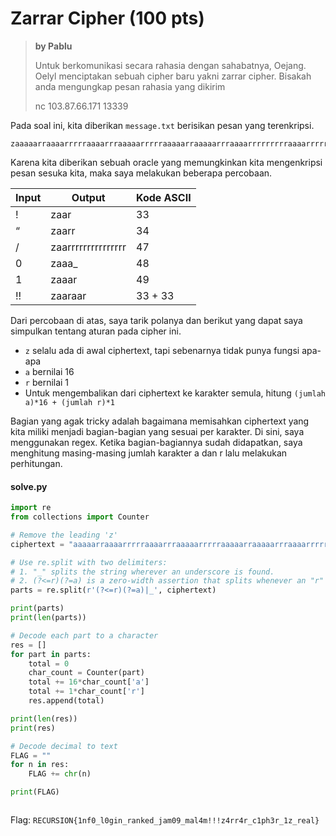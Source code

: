 # Zarrar Cipher (100 pts)

> **by Pablu**
>
> Untuk berkomunikasi secara rahasia dengan sahabatnya, Oejang. Oelyl menciptakan sebuah cipher baru yakni zarrar cipher. Bisakah anda mengungkap pesan rahasia yang dikirim
>
> nc 103.87.66.171 13339

Pada soal ini, kita diberikan `message.txt` berisikan pesan yang terenkripsi.

```
zaaaaarraaaarrrrraaaarrraaaaarrrrraaaaarraaaaarrraaaarrrrrrrrraaaarrrrrrrrrrrrrrraaaarrrrrrrrrrrrrraaaaaaarrrrrrrrrrraaaraaaaaarrrrrrrrrrrrrraaaaaarrrrrraaa_aaaaarrrrrrrrrrrrrrraaaaaarrrrrrrrrrrraaa_aaaaaarrrrrrraaaaaarrrrrrrrraaaaaarrrrrrrrrrrrrraaaaarrrrrrrrrrrrrrraaaaaaarraaaaaaraaaaaarrrrrrrrrrrrrraaaaaarrrrrrrrrrraaaaaarrrrraaaaaarrrraaaaarrrrrrrrrrrrrrraaaaaarrrrrrrrrraaaaaaraaaaaarrrrrrrrrrrrraaa_aaarrrrrrrrraaaaarrrrrrrrrrrrrrraaaaaarrrrrrrrrrrrraaaaaaraaaaaarrrrrrrrrrrraaarrrraaaaaarrrrrrrrrrrrraaraaraaraaaaaaarrrrrrrrrraaarrrraaaaaaarraaaaaaarraaarrrraaaaaaarraaaaarrrrrrrrrrrrrrraaaaaarrraaaraaaaaaa_aaaaaarrrrrrrraaarrraaaaaaarraaaaarrrrrrrrrrrrrrraaaraaaaaaarrrrrrrrrraaaaarrrrrrrrrrrrrrraaaaaaarraaaaaarrrrraaaaaaraaaaaarrrrrrrrrrrraaaaaaarrrrrrrrrrrrr
```

Karena kita diberikan sebuah oracle yang memungkinkan kita mengenkripsi pesan sesuka kita, maka saya melakukan beberapa percobaan.

| Input | Output             | Kode ASCII |
| ----- | ------------------ | ---------- |
| !     | zaar               | 33         |
| “     | zaarr              | 34         |
| /     | zaarrrrrrrrrrrrrrr | 47         |
| 0     | zaaa\_             | 48         |
| 1     | zaaar              | 49         |
| !!    | zaaraar            | 33 + 33    |

Dari percobaan di atas, saya tarik polanya dan berikut yang dapat saya simpulkan tentang aturan pada cipher ini.

* `z` selalu ada di awal ciphertext, tapi sebenarnya tidak punya fungsi apa-apa
* `a` bernilai 16
* `r` bernilai 1
* Untuk mengembalikan dari ciphertext ke karakter semula, hitung `(jumlah a)*16 + (jumlah r)*1`

Bagian yang agak tricky adalah bagaimana memisahkan ciphertext yang kita miliki menjadi bagian-bagian yang sesuai per karakter. Di sini, saya menggunakan regex. Ketika bagian-bagiannya sudah didapatkan, saya menghitung masing-masing jumlah karakter a dan r lalu melakukan perhitungan.

#### solve.py

```python
import re
from collections import Counter

# Remove the leading 'z'
ciphertext = "aaaaarraaaarrrrraaaarrraaaaarrrrraaaaarraaaaarrraaaarrrrrrrrraaaarrrrrrrrrrrrrrraaaarrrrrrrrrrrrrraaaaaaarrrrrrrrrrraaaraaaaaarrrrrrrrrrrrrraaaaaarrrrrraaa_aaaaarrrrrrrrrrrrrrraaaaaarrrrrrrrrrrraaa_aaaaaarrrrrrraaaaaarrrrrrrrraaaaaarrrrrrrrrrrrrraaaaarrrrrrrrrrrrrrraaaaaaarraaaaaaraaaaaarrrrrrrrrrrrrraaaaaarrrrrrrrrrraaaaaarrrrraaaaaarrrraaaaarrrrrrrrrrrrrrraaaaaarrrrrrrrrraaaaaaraaaaaarrrrrrrrrrrrraaa_aaarrrrrrrrraaaaarrrrrrrrrrrrrrraaaaaarrrrrrrrrrrrraaaaaaraaaaaarrrrrrrrrrrraaarrrraaaaaarrrrrrrrrrrrraaraaraaraaaaaaarrrrrrrrrraaarrrraaaaaaarraaaaaaarraaarrrraaaaaaarraaaaarrrrrrrrrrrrrrraaaaaarrraaaraaaaaaa_aaaaaarrrrrrrraaarrraaaaaaarraaaaarrrrrrrrrrrrrrraaaraaaaaaarrrrrrrrrraaaaarrrrrrrrrrrrrrraaaaaaarraaaaaarrrrraaaaaaraaaaaarrrrrrrrrrrraaaaaaarrrrrrrrrrrrr"

# Use re.split with two delimiters:
# 1. "_" splits the string wherever an underscore is found.
# 2. (?<=r)(?=a) is a zero‐width assertion that splits whenever an "r" is followed by an "a".
parts = re.split(r'(?<=r)(?=a)|_', ciphertext)

print(parts)
print(len(parts))

# Decode each part to a character
res = []
for part in parts:
	total = 0
	char_count = Counter(part)
	total += 16*char_count['a']
	total += 1*char_count['r']
	res.append(total)

print(len(res))
print(res)

# Decode decimal to text
FLAG = ""
for n in res:
	FLAG += chr(n)

print(FLAG)
```

<figure><img src="https://lh7-rt.googleusercontent.com/docsz/AD_4nXfSJeKKxOfDdTK_zS2UrfZQPYqbf2B_iqkOIKzf9is8_MZJPMY8hN2bPB-hhfOE9n5YZ3urOeHBP_7HLKz8Taf-mMLIkGG3LR_TvEljzagBykHtXMO4eB9AY-KpScdhguGR3Tgz?key=SxIcHc24jlwlBodtkfBf9D-E" alt=""><figcaption></figcaption></figure>

Flag: `RECURSION{1nf0_l0gin_ranked_jam09_mal4m!!!z4rr4r_c1ph3r_1z_real}`
